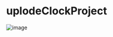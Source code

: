 # uplodeClockProject
![image](https://user-images.githubusercontent.com/124001731/228419452-0ac8bc30-eb1f-472d-97d4-191f7cb89da1.png)
